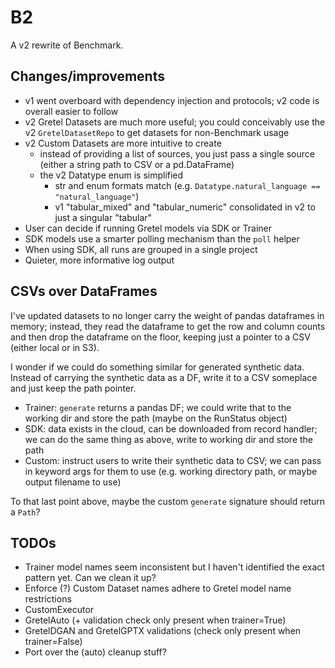 # B2

A v2 rewrite of Benchmark.

## Changes/improvements

- v1 went overboard with dependency injection and protocols; v2 code is overall easier to follow
- v2 Gretel Datasets are much more useful; you could conceivably use the v2 `GretelDatasetRepo` to get datasets for non-Benchmark usage
- v2 Custom Datasets are more intuitive to create
  - instead of providing a list of sources, you just pass a single source (either a string path to CSV or a pd.DataFrame)
  - the v2 Datatype enum is simplified
    - str and enum formats match (e.g. `Datatype.natural_language == "natural_language"`)
    - v1 "tabular_mixed" and "tabular_numeric" consolidated in v2 to just a singular "tabular"
- User can decide if running Gretel models via SDK or Trainer
- SDK models use a smarter polling mechanism than the `poll` helper
- When using SDK, all runs are grouped in a single project
- Quieter, more informative log output


## CSVs over DataFrames

I've updated datasets to no longer carry the weight of pandas dataframes in memory;
instead, they read the dataframe to get the row and column counts and then drop the dataframe on the floor,
keeping just a pointer to a CSV (either local or in S3).

I wonder if we could do something similar for generated synthetic data.
Instead of carrying the synthetic data as a DF, write it to a CSV someplace and just keep the path pointer.
- Trainer: `generate` returns a pandas DF; we could write that to the working dir and store the path (maybe on the RunStatus object)
- SDK: data exists in the cloud, can be downloaded from record handler; we can do the same thing as above, write to working dir and store the path
- Custom: instruct users to write their synthetic data to CSV; we can pass in keyword args for them to use (e.g. working directory path, or maybe output filename to use)

To that last point above, maybe the custom `generate` signature should return a `Path`?


## TODOs

- Trainer model names seem inconsistent but I haven't identified the exact pattern yet. Can we clean it up?
- Enforce (?) Custom Dataset names adhere to Gretel model name restrictions
- CustomExecutor
- GretelAuto (+ validation check only present when trainer=True)
- GretelDGAN and GretelGPTX validations (check only present when trainer=False)
- Port over the (auto) cleanup stuff?
